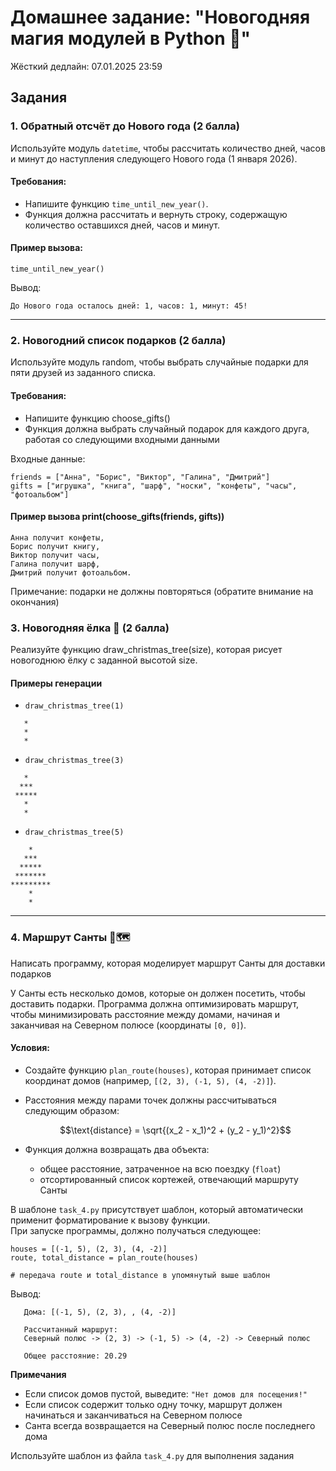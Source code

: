 # Домашнее задание: "Новогодняя магия модулей в Python 🎄"

Жёсткий дедлайн: 07.01.2025 23:59

## Задания

### 1. Обратный отсчёт до Нового года (2 балла)  
Используйте модуль `datetime`, чтобы рассчитать количество дней, часов и минут до наступления следующего Нового года (1 января 2026).  

#### Требования:
- Напишите функцию `time_until_new_year()`.  
- Функция должна рассчитать и вернуть строку, содержащую количество оставшихся дней, часов и минут.  

#### Пример вызова:
```
time_until_new_year()
```

Вывод:
```
До Нового года осталось дней: 1, часов: 1, минут: 45!
```

---

### 2. Новогодний список подарков (2 балла)

Используйте модуль random, чтобы выбрать случайные подарки для пяти друзей из заданного списка.

#### Требования:
- Напишите функцию choose_gifts()
- Функция должна выбрать случайный подарок для каждого друга, работая со следующими входными данными

Входные данные:

```
friends = ["Анна", "Борис", "Виктор", "Галина", "Дмитрий"]
gifts = ["игрушка", "книга", "шарф", "носки", "конфеты", "часы", "фотоальбом"]
```

#### Пример вызова print(choose_gifts(friends, gifts))

```
Анна получит конфеты,
Борис получит книгу,
Виктор получит часы,
Галина получит шарф, 
Дмитрий получит фотоальбом.
```

Примечание: подарки не должны повторяться (обратите внимание на окончания)

### 3. Новогодняя ёлка 🎄 (2 балла)

Реализуйте функцию draw_christmas_tree(size), которая рисует новогоднюю ёлку с заданной высотой size.


#### Примеры генерации

- `draw_christmas_tree(1)`

```
   *
   *
   *
```

- `draw_christmas_tree(3)`

```
   *
  ***
 *****
   *
   *
```

- `draw_christmas_tree(5)`

```
    *
   ***
  *****
 *******
*********
    *
    *
```

---

### 4. Маршрут Санты 🎅🗺️

Написать программу, которая моделирует маршрут Санты для доставки подарков

У Санты есть несколько домов, которые он должен посетить, чтобы доставить подарки. Программа должна оптимизировать маршрут, чтобы минимизировать расстояние между домами, начиная и заканчивая на Северном полюсе (координаты `[0, 0]`).

#### Условия:

   - Создайте функцию `plan_route(houses)`, которая принимает список координат домов (например, `[(2, 3), (-1, 5), (4, -2)]`).
   - Расстояния между парами точек должны рассчитываться следующим образом:
     
       $$\text{distance} = \sqrt{(x_2 - x_1)^2 + (y_2 - y_1)^2}$$
   - Функция должна возвращать два объекта:
     - общее расстояние, затраченное на всю поездку (`float`)
     - отсортированный список кортежей, отвечающий маршруту Санты 
      
В шаблоне `task_4.py` присутствует шаблон, который автоматически применит форматирование к вызову функции.\
При запуске программы, должно получаться следующее:

```
houses = [(-1, 5), (2, 3), (4, -2)]
route, total_distance = plan_route(houses)

# передача route и total_distance в упомянутый выше шаблон
```

Вывод:
```
   Дома: [(-1, 5), (2, 3), , (4, -2)]

   Рассчитанный маршрут:
   Северный полюс -> (2, 3) -> (-1, 5) -> (4, -2) -> Северный полюс

   Общее расстояние: 20.29
```

**Примечания**  
   - Если список домов пустой, выведите: `"Нет домов для посещения!"`
   - Если список содержит только одну точку, маршрут должен начинаться и заканчиваться на Северном полюсе
   - Санта всегда возвращается на Северный полюс после последнего дома

Используйте шаблон из файла `task_4.py` для выполнения задания 
